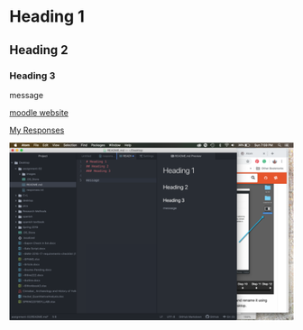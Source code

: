 # Heading 1
## Heading 2
### Heading 3

message

[moodle website](https://umonline.umt.edu/)

[My Responses](./responses.txt)

![My Screenshot](./images/screenshot.png)
